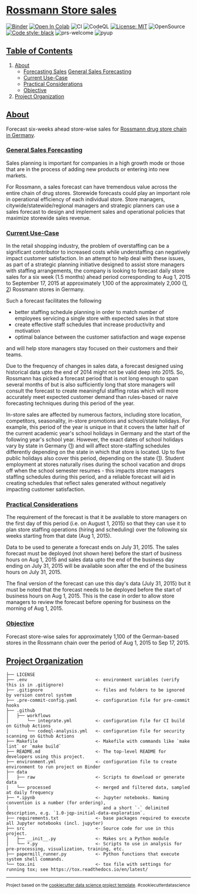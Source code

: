 # [Rossmann Store sales](#rossmann-store-sales)

[![Binder](https://mybinder.org/badge_logo.svg)](https://mybinder.org/v2/gh/edesz/rossmann-sales-forecast)
[![Open In Colab](https://colab.research.google.com/assets/colab-badge.svg)](https://colab.research.google.com/github/edesz/rossmann-sales-forecast/master/0_get_data.ipynb)
![CI](https://github.com/edesz/rossmann-sales-forecast/workflows/CI/badge.svg)
![CodeQL](https://github.com/edesz/rossmann-sales-forecast/workflows/CodeQL/badge.svg)
[![License: MIT](https://img.shields.io/badge/License-MIT-brightgreen.svg)](https://opensource.org/licenses/mit)
![OpenSource](https://badgen.net/badge/Open%20Source%20%3F/Yes%21/blue?icon=github)
[![Code style: black](https://img.shields.io/badge/code%20style-black-000000.svg)](https://github.com/ambv/black)
![prs-welcome](https://img.shields.io/badge/PRs-welcome-brightgreen.svg?style=flat-square)
![pyup](https://pyup.io/repos/github/edesz/rossmann-sales-forecast/shield.svg)


## [Table of Contents](#table-of-contents)
1. [About](#about)
   * [Forecasting Sales](#forecasting-sales)
   [General Sales Forecasting](#general-sales-forecasting)
   * [Current Use-Case](#current-use-case)
   * [Practical Considerations](#practical-considerations)
   * [Objective](#objective)
2. [Project Organization](#project-organization)

## [About](#about)
Forecast six-weeks ahead store-wise sales for [Rossmann drug store chain in Germany](https://en.wikipedia.org/wiki/Rossmann_(company)).

### [General Sales Forecasting](#general-sales-forecasting)
Sales planning is important for companies in a high growth mode or those that are in the process of adding new products or entering into new markets.

For Rossmann, a sales forecast can have tremendous value across the entire chain of drug stores. Storewide forecasts could play an important role in operational efficiency of each individual store. Store managers, citywide/statewide/regional managers and strategic planners can use a sales forecast to design and implement sales and operational policies that maximize storewide sales revenue.

### [Current Use-Case](#current-use-case)
In the retail shopping industry, the problem of overstaffing can be a significant contributor to increased costs while understaffing can negatively impact customer satisfaction. In an attempt to help deal with these issues, as part of a strategic planning initiative designed to assist store managers with staffing arrangements, the company is looking to forecast daily store sales for a six week (1.5 months) ahead period corresponding to Aug 1, 2015 to September 17, 2015 at approximately 1,100 of the approximately 2,000 ([1](http://www.cosmetic-business.com/de/News/rossmann-continues-to-grow/381871), [2](https://www.statista.com/statistics/717960/rossmann-stores-germany/)) Rossmann stores in Germany.

Such a forecast facilitates the following
-   better staffing schedule planning in order to match number of employees servicing a single store with expected sales in that store
-   create effective staff schedules that increase productivity and motivation
-   optimal balance between the customer satisfaction and wage expense

and will help store managers stay focused on their customers and their teams.

Due to the frequency of changes in sales data, a forecast designed using historical data upto the end of 2014 might not be valid deep into 2015. So, Rossmann has picked a forecast period that is not long enough to span several months of but is also sufficiently long that store managers will consult the forecast to create meaningful staffing rotas which will more accurately meet expected customer demand than rules-based or naive forecasting techniques during this period of the year.

In-store sales are affected by numerous factors, including store location, competitors, seasonality, in-store promotions and school/state holidays. For example, this period of the year is unique in that it covers the latter half of the current academic year's school holidays in Germany and the start of the following year's school year. However, the exact dates of school holidays vary by state in Germany ([1](https://study.studentnews.eu/s/3693/75527-School-year-in-Europe/4084760-Germany-201516.htm)) and will affect store-staffing schedules differently depending on the state in which that store is located. Up to five public holidays also cover this period, depending on the state ([1](https://www.timeanddate.com/holidays/germany/2015)). Student employment at stores naturally rises during the school vacation and drops off when the school semester resumes - this impacts store managers staffing schedules during this period, and a reliable forecast will aid in creating schedules that reflect sales generated without negatively impacting customer satisfaction.

### [Practical Considerations](#practical-considerations)
The requirement of the forecast is that it be available to store managers on the first day of this period (i.e. on August 1, 2015) so that they can use it to plan store staffing operations (hiring and scheduling) over the following six weeks starting from that date (Aug 1, 2015).

Data to be used to generate a forecast ends on July 31, 2015. The sales forecast must be deployed (not shown here) before the start of business hours on Aug 1, 2015 and sales data upto the end of the business day ending on July 31, 2015 will be available soon after the end of the business hours on July 31, 2015.

The final version of the forecast can use this day's data (July 31, 2015) but it must be noted that the forecast needs to be deployed before the start of business hours on Aug 1, 2015. This is the case in order to allow store managers to review the forecast before opening for business on the morning of Aug 1, 2015.

### [Objective](#objective)
Forecast store-wise sales for approximately 1,100 of the German-based stores in the Rossmann chain over the period of Aug 1, 2015 to Sep 17, 2015.

## [Project Organization](#project-organization)

    ├── LICENSE
    ├── .env                          <- environment variables (verify this is in .gitignore)
    ├── .gitignore                    <- files and folders to be ignored by version control system
    ├── .pre-commit-config.yaml       <- configuration file for pre-commit hooks
    ├── .github
    │   ├── workflows
    │       └── integrate.yml         <- configuration file for CI build on Github Actions
    │       └── codeql-analysis.yml   <- configuration file for security scanning on Github Actions
    ├── Makefile                      <- Makefile with commands like `make lint` or `make build`
    ├── README.md                     <- The top-level README for developers using this project.
    ├── environment.yml               <- configuration file to create environment to run project on Binder
    ├── data
    │   ├── raw                       <- Scripts to download or generate data
    |   └── processed                 <- merged and filtered data, sampled at daily frequency
    ├── *.ipynb                       <- Jupyter notebooks. Naming convention is a number (for ordering),
    │                                    and a short `-` delimited description, e.g. `1.0-jqp-initial-data-exploration`.
    ├── requirements.txt              <- base packages required to execute all Jupyter notebooks (incl. jupyter)
    ├── src                           <- Source code for use in this project.
    │   ├── __init__.py               <- Makes src a Python module
    │   └── *.py                      <- Scripts to use in analysis for pre-processing, visualization, training, etc.
    ├── papermill_runner.py           <- Python functions that execute system shell commands.
    └── tox.ini                       <- tox file with settings for running tox; see https://tox.readthedocs.io/en/latest/

--------

<p><small>Project based on the <a target="_blank" href="https://drivendata.github.io/cookiecutter-data-science/">cookiecutter data science project template</a>. #cookiecutterdatascience</small></p>
